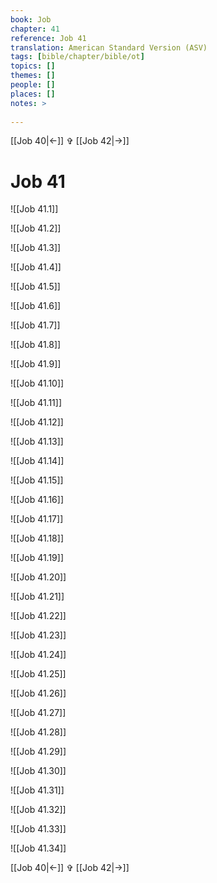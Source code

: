 ```yaml
---
book: Job
chapter: 41
reference: Job 41
translation: American Standard Version (ASV)
tags: [bible/chapter/bible/ot]
topics: []
themes: []
people: []
places: []
notes: >
  
---
```


[[Job 40|<-]] ✞ [[Job 42|->]]

# Job 41

![[Job 41.1]]

![[Job 41.2]]

![[Job 41.3]]

![[Job 41.4]]

![[Job 41.5]]

![[Job 41.6]]

![[Job 41.7]]

![[Job 41.8]]

![[Job 41.9]]

![[Job 41.10]]

![[Job 41.11]]

![[Job 41.12]]

![[Job 41.13]]

![[Job 41.14]]

![[Job 41.15]]

![[Job 41.16]]

![[Job 41.17]]

![[Job 41.18]]

![[Job 41.19]]

![[Job 41.20]]

![[Job 41.21]]

![[Job 41.22]]

![[Job 41.23]]

![[Job 41.24]]

![[Job 41.25]]

![[Job 41.26]]

![[Job 41.27]]

![[Job 41.28]]

![[Job 41.29]]

![[Job 41.30]]

![[Job 41.31]]

![[Job 41.32]]

![[Job 41.33]]

![[Job 41.34]]

[[Job 40|<-]] ✞ [[Job 42|->]]
